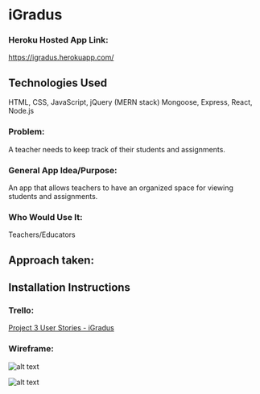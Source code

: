 # iGradus

### Heroku Hosted App Link:
https://igradus.herokuapp.com/

## Technologies Used
HTML, CSS, JavaScript, jQuery
(MERN stack) Mongoose, Express, React, Node.js

### Problem: 
A teacher needs to keep track of their students and assignments.

### General App Idea/Purpose: 
An app that allows teachers to have an organized space for viewing students and assignments.

### Who Would Use It: 
Teachers/Educators

## Approach taken:

## Installation Instructions


### Trello:

[Project 3 User Stories - iGradus](https://trello.com/invite/b/jUeguKvD/2993df73a0625fa0e0dd968af8e60a0a/igradus)

### Wireframe:

![alt text](https://github.com/LoganneF/iGradus-frontend/blob/marco/igradus/public/assignmentwireframe.png)

![alt text](https://github.com/LoganneF/iGradus-frontend/blob/marco/igradus/public/studentwireframe.png)